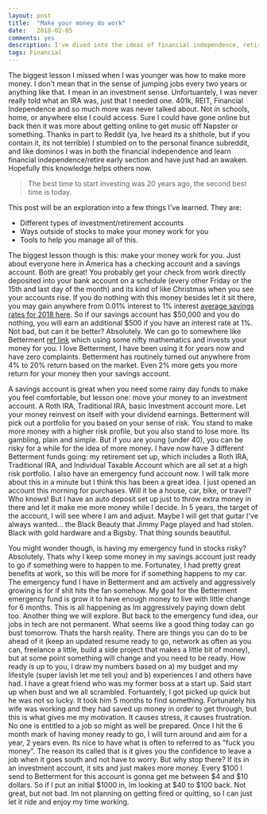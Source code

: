 ```yaml
---
layout: post
title:  "Make your money do work"
date:   2018-02-05
comments: yes
description: I've dived into the ideas of financial independence, retiring early and other fun ideas. 
tags: Financial
---
```


The biggest lesson I missed when I was younger was how to make more money. I don't mean that in the sense of jumping jobs every two years
or anything like that. I mean in an investment sense. Unfortuantely, I was never really told what an IRA was, just that I needed one. 401k, 
REIT, Financial Independence and so much more was never talked about. Not in schools, home, or anywhere else I could access. Sure I could
have gone online but back then it was more about getting online to get music off Napster or something. Thanks in part to Reddit (ya, Ive heard its a shithole, but if you contain it, its not terrible) I stumbled on to the personal finance subreddit, and like dominos I was in both the financial independence and learn financial independence/retire early section and have just had an awaken. Hopefully this knowledge helps others now. 

> The best time to start investing was 20 years ago, the second best time is today.

This post will be an exploration into a few things I've learned. They are:

* Different types of investment/retirement accounts
* Ways outside of stocks to make your money work for you
* Tools to help you manage all of this.

The biggest lesson though is this: make your money work for you. Just about everyone here in America has a checking account and a savings account. Both are great! You probably get your check from work directly deposited into your bank account on a schedule (every other Friday or the 15th and last day of the month) and its kind of like Christmas when you see your accounts rise. If you do nothing with this money besides let it sit there, you may gain anywhere from 0.01% interest to 1% interest [average savings rates for 2018 here](https://www.valuepenguin.com/average-savings-account-interest-rates). So if our savings account has $50,000 and you do nothing, you will earn an additional $500 if you have an interest rate at 1%. Not bad, but can it be better? Absolutely. We can go to somewhere like Betterment [ref link](https://www.betterment.com/invite/matttrask) which using some nifty mathematics and invests your money for you. I love Betterment, I have been using it for years now and have zero complaints. Betterment has routinely turned out anywhere from 4% to 20% return based on the market. Even 2% more gets you more return for your money then your savings account. 

A savings account is great when you need some rainy day funds to make you feel comfortable, but lesson one: move your money to an investment account. A Roth IRA, Traditional IRA, basic Investment account more. Let your money reinvest on itself with your dividend earnings. Betterment will pick out a portfolio for you based on your sense of risk. You stand to make more money with a higher risk profile, but you also stand to lose more. Its gambling, plain and simple. But if you are young (under 40), you can be risky for a while for the idea of more money. I have now have 3 different Betterment funds going: my retirement set up, which includes a Roth IRA, Traditional IRA, and Individual Taxable Account which are all set at a high risk portfolio. I also have an emergency fund account now. I will talk more about this in a minute but I think this has been a great idea. I just opened an account this morning for purchases. Will it be a house, car, bike, or travel? Who knows! But I have an auto deposit set up just to throw extra money in there and let it make me more money while I decide. In 5 years, the target of the account, I will see where I am and adjust. Maybe I will get that guitar I've always wanted... the Black Beauty that Jimmy Page played and had stolen. Black with gold hardware and a Bigsby. That thing sounds beautiful. 

You might wonder though, is having my emergency fund in stocks risky? Absolutely. Thats why I keep some money in my savings account just ready to go if something were to happen to me. Fortunatey, I had pretty great benefits at work, so this will be more for if something happens to my car. The emergency fund I have in Betterment and am actively and aggressively growing is for if shit hits the fan somehow. My goal for the Betterment emergency fund is grow it to have enough money to live with little change for 6 months. This is all happening as Im aggressively paying down debt too. Another thing we will explore. But back to the emergency fund idea, our jobs in tech are not permanent. What seems like a good thing today can go bust tomorrow. Thats the harsh reality. There are things you can do to be ahead of it (keep an updated resume ready to go, network as often as you can, freelance a little, build a side project that makes a little bit of money), but at some point something will change and you need to be ready. How ready is up to you, I draw my numbers based on a) my budget and my lifestyle (super lavish let me tell you) and b) experiences I and others have had. I have a great friend who was my former boss at a start up. Said start up when bust and we all scrambled. Fortuantely, I got picked up quick but he was not so lucky. It took him 5 months to find something. Fortunately his wife was working and they had saved up money in order to get through, but this is what gives me my motivation. It causes stress, it causes frustration. No one is entitled to a job so might as well be prepared. Once I hit the 6 month mark of having money ready to go, I will turn around and aim for a year, 2 years even. Its nice to have what is often to referred to as "fuck you money". The reason its called that is it gives you the confidence to leave a job when it goes south and not have to worry. But why stop there? If its in an investment account, it sits and just makes more money. Every $100 I send to Betterment for this account is gonna get me between $4 and $10 dollars. So if I put an initial $1000 in, Im looking at $40 to $100 back. Not great, but not bad. Im not planning on getting fired or quitting, so I can just let it ride and enjoy my time working. 
